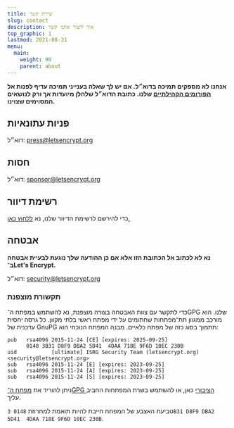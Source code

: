 ```yaml
---
title: יצירת קשר
slug: contact
description: איך ליצור אתנו קשר
top_graphic: 1
lastmod: 2021-08-31
menu:
  main:
    weight: 90
    parent: about
---
```


**אנחנו לא מספקים תמיכה בדוא״ל. אם יש לך שאלה בענייני תמיכה עדיף לפנות אל [הפורומים הקהילתיים](https://community.letsencrypt.org) שלנו. כתובת הדוא״ל שלהלן מיועדות אך ורק לנושאים המסוימים שצוינו.**

## פניות עתונאיות

דוא״ל: [press@letsencrypt.org](mailto:press@letsencrypt.org)

## חסות

דוא״ל: [sponsor@letsencrypt.org](mailto:sponsor@letsencrypt.org)

## רשימת דיוור

כדי להירשם לרשימת הדיוור שלנו, נא [ללחוץ כאן.](https://outreach.abetterinternet.org/emailPreference/e/epc/1011011/YNQ8y1PjGzzyTtRkhCIs0tvAUtc0WRz56GY_3MMv4tE/681)

## אבטחה

**נא לא לכתוב אל הכתובת הזו אלא אם כן ההודעה שלך נוגעת לבעיית אבטחה ב־Let's Encrypt.**

דוא״ל: [security@letsencrypt.org](mailto:security@letsencrypt.org)

### תקשורת מוצפנת

כדי לתקשר עם צוות האבטחה בצורה מוצפנת, נא להשתמש במפתח ה־GPG שלנו. הוא מורכב ממגוון תת־מפתחות שחתומים על ידי מפתח ראשי בלתי מקוון. כל גרסה יחסית עדכנית של GnuPG תתמוך בסוג כזה של מפתח כלאיים. מבנה המפתח הנוכחי הוא:

```
pub   rsa4096 2015-11-24 [CE] [expires: 2025-09-25]
      0148 3B31 D8F9 DBA2 5D41  4DAA 718E 9F6D 10EC 230B
uid           [ultimate] ISRG Security Team (letsencrypt.org) <security@letsencrypt.org>
sub   rsa4096 2015-11-24 [E] [expires: 2023-09-25]
sub   rsa4096 2015-11-24 [A] [expires: 2023-09-25]
sub   rsa4096 2015-11-24 [S] [expires: 2023-09-25]
```

ניתן להוריד את [מפתח ה־GPG הציבורי](/security_letsencrypt.org-publickey.asc) כאן, או להשתמש בשרת המפתחות החביב עליך.

טביעת האצבע של המפתח חייבת להיות תואמת למחרוזת `0148 3B31 D8F9 DBA2 5D41  4DAA 718E 9F6D 10EC 230B`.
